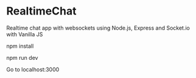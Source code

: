 # RealtimeChat
Realtime chat app with websockets using Node.js, Express and Socket.io with Vanilla JS

npm install

npm run dev

Go to localhost:3000
